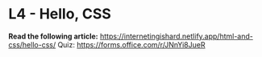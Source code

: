 # L4 - Hello, CSS

**Read the following article:** https://internetingishard.netlify.app/html-and-css/hello-css/
Quiz: https://forms.office.com/r/JNnYi8JueR
